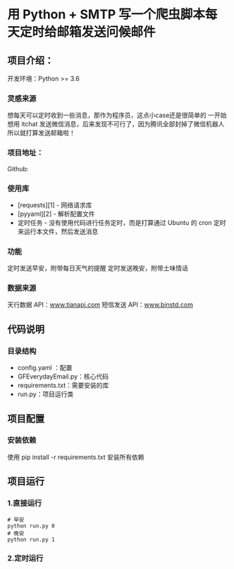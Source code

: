 # 用 Python + SMTP 写一个爬虫脚本每天定时给邮箱发送问候邮件

## 项目介绍：

开发环境：Python >= 3.6

### 灵感来源
想每天可以定时收到一些消息，那作为程序员，这点小case还是很简单的
一开始想用 itchat 发送微信消息，后来发现不可行了，因为腾讯全部封掉了微信机器人
所以就打算发送邮箱啦！

### 项目地址：
Github:

### 使用库
- [requests][1] - 网络请求库
- [pyyaml][2] - 解析配置文件
- 定时任务 - 没有使用代码进行任务定时，而是打算通过 Ubuntu 的 cron 定时来运行本文件，然后发送消息

### 功能
定时发送早安，附带每日天气的提醒
定时发送晚安，附带土味情话

### 数据来源
天行数据 API：www.tianapi.com
短信发送 API：www.binstd.com

## 代码说明

### 目录结构
- config.yaml ：配置
- GFEverydayEmail.py：核心代码
- requirements.txt：需要安装的库
- run.py：项目运行类

## 项目配置 

### 安装依赖

使用 pip install -r requirements.txt 安装所有依赖

## 项目运行

### 1.直接运行
```
# 早安
python run.py 0
# 晚安
python run.py 1
```

### 2.定时运行

